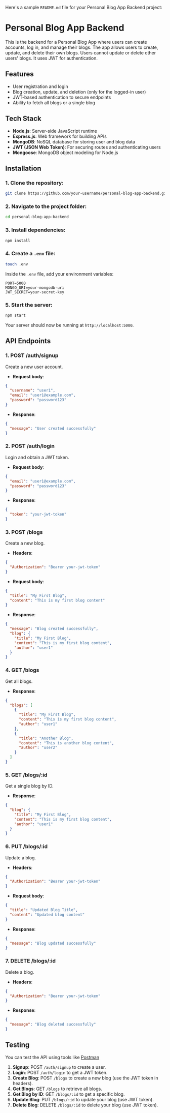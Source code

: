 Here's a sample `README.md` file for your Personal Blog App Backend project:

# Personal Blog App Backend

This is the backend for a Personal Blog App where users can create accounts, log in, and manage their blogs. The app allows users to create, update, and delete their own blogs. Users cannot update or delete other users' blogs. It uses JWT for authentication.

## Features

- User registration and login
- Blog creation, update, and deletion (only for the logged-in user)
- JWT-based authentication to secure endpoints
- Ability to fetch all blogs or a single blog

## Tech Stack

- **Node.js**: Server-side JavaScript runtime
- **Express.js**: Web framework for building APIs
- **MongoDB**: NoSQL database for storing user and blog data
- **JWT (JSON Web Token)**: For securing routes and authenticating users
- **Mongoose**: MongoDB object modeling for Node.js

## Installation

### 1. Clone the repository:

```bash
git clone https://github.com/your-username/personal-blog-app-backend.git
```

### 2. Navigate to the project folder:

```bash
cd personal-blog-app-backend
```

### 3. Install dependencies:

```bash
npm install
```

### 4. Create a `.env` file:

```bash
touch .env
```

Inside the `.env` file, add your environment variables:

```
PORT=5000
MONGO_URI=your-mongodb-uri
JWT_SECRET=your-secret-key
```

### 5. Start the server:

```bash
npm start
```

Your server should now be running at `http://localhost:5000`.

## API Endpoints

### 1. **POST /auth/signup**

Create a new user account.

- **Request body**:

```json
{
  "username": "user1",
  "email": "user1@example.com",
  "password": "password123"
}
```

- **Response**:

```json
{
  "message": "User created successfully"
}
```

### 2. **POST /auth/login**

Login and obtain a JWT token.

- **Request body**:

```json
{
  "email": "user1@example.com",
  "password": "password123"
}
```

- **Response**:

```json
{
  "token": "your-jwt-token"
}
```

### 3. **POST /blogs**

Create a new blog.

- **Headers**:

```json
{
  "Authorization": "Bearer your-jwt-token"
}
```

- **Request body**:

```json
{
  "title": "My First Blog",
  "content": "This is my first blog content"
}
```

- **Response**:

```json
{
  "message": "Blog created successfully",
  "blog": {
    "title": "My First Blog",
    "content": "This is my first blog content",
    "author": "user1"
  }
}
```

### 4. **GET /blogs**

Get all blogs.

- **Response**:

```json
{
  "blogs": [
    {
      "title": "My First Blog",
      "content": "This is my first blog content",
      "author": "user1"
    },
    {
      "title": "Another Blog",
      "content": "This is another blog content",
      "author": "user2"
    }
  ]
}
```

### 5. **GET /blogs/:id**

Get a single blog by ID.

- **Response**:

```json
{
  "blog": {
    "title": "My First Blog",
    "content": "This is my first blog content",
    "author": "user1"
  }
}
```

### 6. **PUT /blogs/:id**

Update a blog.

- **Headers**:

```json
{
  "Authorization": "Bearer your-jwt-token"
}
```

- **Request body**:

```json
{
  "title": "Updated Blog Title",
  "content": "Updated blog content"
}
```

- **Response**:

```json
{
  "message": "Blog updated successfully"
}
```

### 7. **DELETE /blogs/:id**

Delete a blog.

- **Headers**:

```json
{
  "Authorization": "Bearer your-jwt-token"
}
```

- **Response**:

```json
{
  "message": "Blog deleted successfully"
}
```

## Testing

You can test the API using tools like [Postman](https://www.postman.com/)

1. **Signup**: POST `/auth/signup` to create a user.
2. **Login**: POST `/auth/login` to get a JWT token.
3. **Create Blog**: POST `/blogs` to create a new blog (use the JWT token in headers).
4. **Get Blogs**: GET `/blogs` to retrieve all blogs.
5. **Get Blog by ID**: GET `/blogs/:id` to get a specific blog.
6. **Update Blog**: PUT `/blogs/:id` to update your blog (use JWT token).
7. **Delete Blog**: DELETE `/blogs/:id` to delete your blog (use JWT token).
